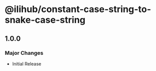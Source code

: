 # @ilihub/constant-case-string-to-snake-case-string

## 1.0.0

### Major Changes

- Initial Release
